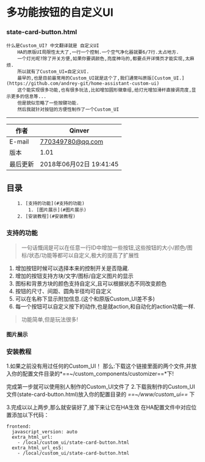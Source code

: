 # 多功能按钮的自定义UI

### state-card-button.html
```
什么是Custom_UI? 中文翻译就是 自定义UI	
	HA的原版UI局限性太大了,一行一个控制.一个空气净化器就要6/7行.太占地方.
	一个灯光呢?除了开关方便,如果你要调颜色,亮度神马的,都要点开详情页才能实现,太麻烦.
	所以就有了Custom_UI=自定义UI.
	最早的,也是目前最常用的Custom_UI就是这个了,我们通常叫原版[Custom_UI.](https://github.com/andrey-git/home-assistant-custom-ui)
	这个能实现很多功能,也有很多玩法,比如增加圆形徽章组,给灯光增加滑杆直接调亮度,显示更多的信息等...
	但是貌似忽略了一些按键功能.
	然后我就针对按钮的方便性制作了一个Custom_UI
```

----------

| 作者     | Qinver |
| -------- | ------ |
| E-mail | 770349780@qq.com |
| 版本     | 1.01   |
| 最后更新 |2018年06月02日 19:41:45|

## 目录

		1. [支持的功能](#支持的功能)
			1. [图片展示](#图片展示)
		2. [安装教程](#安装教程)



###  支持的功能
> 一句话慨阔是可以在任意一行ID中增加一些按钮,这些按钮的大小/颜色/图标/状态/功能等都可以自定义,极大的提高了扩展性

 1. 增加按钮时候可以选择本来的控制开关是否隐藏.
 2. 增加的按钮支持方块/文字/图标/自定义图片的显示
 3. 图标和背景方块的颜色支持自定义,且可以根据状态不同改变颜色
 4. 按钮的尺寸、间距、圆角半径均可自定义
 5. 可以在名称下显示附加信息.(这个和原版Custom_UI差不多)
 6. 每一个按钮可以自定义按下的动作,也是就action,和自动化的action功能一样.
>功能简单,但是玩法很多! 
#### 图片展示
 
### 安装教程
1.如果之前没有用过任何的Custom_UI！
那么:下载这个链接里面的两个文件,并放入你的配置文件目录的*==~/custom_components/customizer==*下!

完成第一步就可以使用别人制作的Custom_UI文件了
2.下载我制作的Custom_UI文件(state-card-button.html)放入你的配置目录的 *==~/www/custom_ui==* 下

3.完成以以上两步,那么就安装好了,接下来让它在HA生效
在HA配置文件中对应位置添加以下代码：

``` 
frontend:
  javascript_version: auto
  extra_html_url:
    - /local/custom_ui/state-card-button.html
  extra_html_url_es5:
    - /local/custom_ui/state-card-button.html
```

